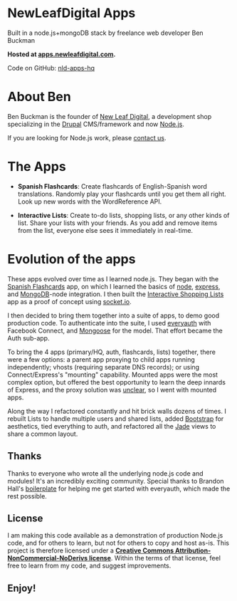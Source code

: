 # NewLeafDigital Apps
Built in a node.js+mongoDB stack by freelance web developer Ben Buckman

**Hosted at [apps.newleafdigital.com](http://apps.newleafdigital.com).**

Code on GitHub: [nld-apps-hq](https://github.com/newleafdigital/nld-apps-hq)


# About Ben

Ben Buckman is the founder of [New Leaf Digital](http://newleafdigital.com), a development shop specializing in the [Drupal](http://drupal.org) CMS/framework and now [Node.js](http://nodejs.org).

If you are looking for Node.js work, please [contact us](http://newleafdigital.com/contact).


# The Apps

- **Spanish Flashcards**: Create flashcards of English-Spanish word translations. Randomly play your flashcards until you get them all right. Look up new words with the WordReference API.

- **Interactive Lists**: Create to-do lists, shopping lists, or any other kinds of list. Share your lists with your friends. As you add and remove items from the list, everyone else sees it immediately in real-time.


# Evolution of the apps

These apps evolved over time as I learned node.js. They began with the [Spanish Flashcards](http://benbuckman.net/tech/11/10/exploring-nodejs-frontier) app, on which I learned the basics of [node](http://nodejs.org),
[express](http://expressjs.com), and [MongoDB](http://mongodb.org)-node integration. I then built the [Interactive Shopping Lists](https://github.com/newleafdigital/interactive-shopping-list) app as a proof of concept using [socket.io](http://socket.io).

I then decided to bring them together into a suite of apps, to demo good production code. To authenticate into the suite, I used [everyauth](https://github.com/bnoguchi/everyauth) with Facebook Connect, and [Mongoose](http://learnboost.github.com/mongoose/) for the model. That effort became the Auth sub-app.

To bring the 4 apps (primary/HQ, auth, flashcards, lists) together, there were a few options: a parent app proxying to child apps running independently; vhosts (requiring separate DNS records); or using Connect/Express's "mounting" capability. Mounted apps were the most complex option, but offered the best opportunity to learn the deep innards of Express, and the proxy solution was [unclear](https://github.com/nodejitsu/node-http-proxy/issues/167#issuecomment-3264746), so I went with mounted apps.

Along the way I refactored constantly and hit brick walls dozens of times. I rebuilt Lists to handle multiple users and shared lists, added [Bootstrap](http://twitter.github.com/bootstrap/) for aesthetics, tied everything to auth, and refactored all the [Jade](https://github.com/visionmedia/jade) views to share a common layout.


## Thanks

Thanks to everyone who wrote all the underlying node.js code and modules! It's an incredibly exciting community.
Special thanks to Brandon Hall's [boilerplate](https://github.com/brandonhall/node-social-auth-boilerplate) for helping me get started with everyauth, which made the rest possible.


## License

I am making this code available as a demonstration of production Node.js code, and for others to learn, but not for others to copy and host as-is. This project is therefore licensed under a [**Creative Commons Attribution-NonCommercial-NoDerivs license**](http://creativecommons.org/licenses/by-nc-nd/3.0). Within the terms of that license, feel free to learn from my code, and suggest improvements.


## Enjoy!